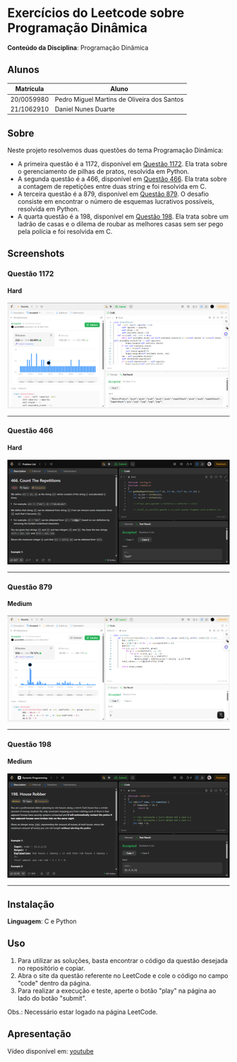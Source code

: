
# Exercícios do Leetcode sobre Programação Dinâmica

**Conteúdo da Disciplina**: Programação Dinâmica<br>

## Alunos

|Matrícula | Aluno |
| -- | -- |
| 20/0059980 | Pedro Miguel Martins de Oliveira dos Santos |
| 21/1062910 |  Daniel Nunes Duarte |

## Sobre

Neste projeto resolvemos duas questões do tema Programação Dinâmica:

- A primeira questão é a 1172, disponível em [Questão 1172](https://leetcode.com/problems/dinner-plate-stacks/description/?envType=problem-list-v2&envId=ozm4un4c). Ela trata sobre o gerenciamento de pilhas de pratos, resolvida em Python.
- A segunda questão é a 466, disponível em [Questão 466](https://leetcode.com/problems/count-the-repetitions/description/). Ela trata sobre a contagem de repetições entre duas string e foi resolvida em C.
- A terceira questão é a 879, disponível em [Questão 879](https://leetcode.com/problems/profitable-schemes/description/?envType=problem-list-v2&envId=ozm4un4c). O desafio consiste em encontrar o número de esquemas lucrativos possíveis, resolvida em Python.
- A quarta questão é a 198, disponível em [Questão 198](https://leetcode.com/problems/house-robber/description/). Ela trata sobre um ladrão de casas e o dilema de roubar as melhores casas sem ser pego pela polícia e foi resolvida em C.

## Screenshots

### Questão 1172

#### Hard

![Resultado da Questão 1172](./imgs/result_Q1172.png)

---

### Questão 466

#### Hard

![Resultado da Questão 466](./imgs/result_q466.png)

---

### Questão 879

#### Medium

![Resultado da questão 879](./imgs/result_Q879.png)

---

### Questão 198

#### Medium

![Resultado da questão 198](./imgs/result_q198.png)

---

## Instalação

**Linguagem**: C e Python<br>

## Uso

1. Para utilizar as soluções, basta encontrar o código da questão desejada no repositório e copiar.
2. Abra o site da questão referente no LeetCode e cole o código no campo "code" dentro da página.
3. Para realizar a execução e teste, aperte o botão "play" na página ao lado do botão "submit".

Obs.: Necessário estar logado na página LeetCode.

## Apresentação

Vídeo disponível em: [youtube](https://youtu.be/YMob8LBbQ8w)
